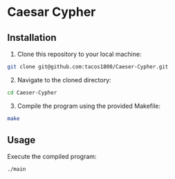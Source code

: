 # Caesar Cypher

## Installation
1. Clone this repository to your local machine:
```Bash
git clone git@github.com:tacos1800/Caeser-Cypher.git
```
2. Navigate to the cloned directory:
```Bash
cd Caeser-Cypher
```
3. Compile the program using the provided Makefile:
```Bash
make
```

## Usage
Execute the compiled program:
```Bash
./main
```
